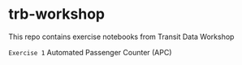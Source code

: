 # trb-workshop
This repo contains exercise notebooks from Transit Data Workshop

`Exercise 1` Automated Passenger Counter (APC)
